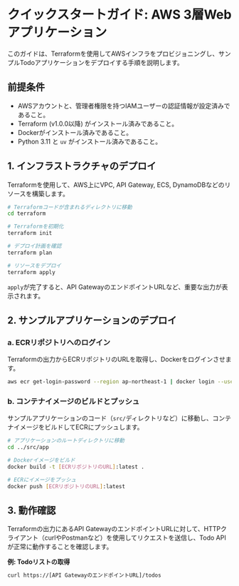 # クイックスタートガイド: AWS 3層Webアプリケーション

このガイドは、Terraformを使用してAWSインフラをプロビジョニングし、サンプルTodoアプリケーションをデプロイする手順を説明します。

## 前提条件

- AWSアカウントと、管理者権限を持つIAMユーザーの認証情報が設定済みであること。
- Terraform (v1.0.0以降) がインストール済みであること。
- Dockerがインストール済みであること。
- Python 3.11 と `uv` がインストール済みであること。

## 1. インフラストラクチャのデプロイ

Terraformを使用して、AWS上にVPC, API Gateway, ECS, DynamoDBなどのリソースを構築します。

```bash
# Terraformコードが含まれるディレクトリに移動
cd terraform

# Terraformを初期化
terraform init

# デプロイ計画を確認
terraform plan

# リソースをデプロイ
terraform apply
```

`apply`が完了すると、API GatewayのエンドポイントURLなど、重要な出力が表示されます。

## 2. サンプルアプリケーションのデプロイ

### a. ECRリポジトリへのログイン

Terraformの出力からECRリポジトリのURLを取得し、Dockerをログインさせます。

```bash
aws ecr get-login-password --region ap-northeast-1 | docker login --username AWS --password-stdin [ECRリポジトリのURL]
```

### b. コンテナイメージのビルドとプッシュ

サンプルアプリケーションのコード（`src/`ディレクトリなど）に移動し、コンテナイメージをビルドしてECRにプッシュします。

```bash
# アプリケーションのルートディレクトリに移動
cd ../src/app

# Dockerイメージをビルド
docker build -t [ECRリポジトリのURL]:latest .

# ECRにイメージをプッシュ
docker push [ECRリポジトリのURL]:latest
```

## 3. 動作確認

Terraformの出力にあるAPI GatewayのエンドポイントURLに対して、HTTPクライアント（curlやPostmanなど）を使用してリクエストを送信し、Todo APIが正常に動作することを確認します。

**例: Todoリストの取得**
```bash
curl https://[API GatewayのエンドポイントURL]/todos
```
